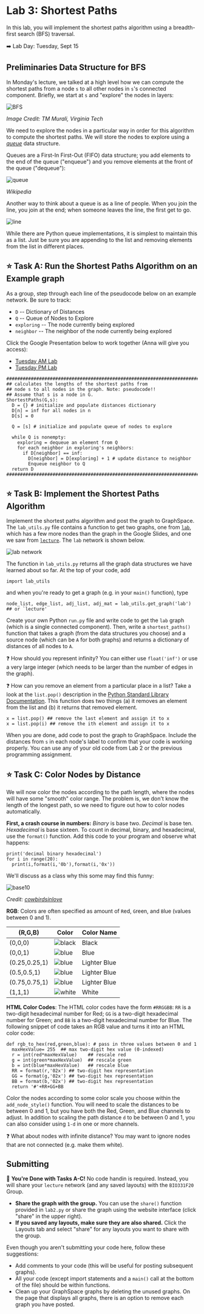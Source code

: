 # Lab 3: Shortest Paths

In this lab, you will implement the shortest paths algorithm using a breadth-first search (BFS) traversal.  

:arrow_right: Lab Day: Tuesday, Sept 15

## Preliminaries Data Structure for BFS

In Monday's lecture, we talked at a high level how we can compute the shortest paths from a node `s` to all other nodes in `s`'s connected component.  Briefly, we start at `s` and "explore" the nodes in layers:

![BFS](figs/BFS.png)

_Image Credit: TM Murali, Virginia Tech_

We need to explore the nodes in a particular way in order for this algorithm to compute the shortest paths.  We will store the nodes to explore using a [_queue_](https://en.wikipedia.org/wiki/Queue_(abstract_data_type)) data structure.

Queues are a First-In First-Out (FIFO) data structure; you add elements to the end of the queue ("enqueue") and you remove elements at the front of the queue ("dequeue"):

![queue](https://upload.wikimedia.org/wikipedia/commons/thumb/5/52/Data_Queue.svg/450px-Data_Queue.svg.png)

_Wikipedia_

Another way to think about a queue is as a line of people.  When you join the line, you join at the end; when someone leaves the line, the first get to go.

![line](figs/line.png)

While there are Python queue implementations, it is simplest to maintain this as a list. Just be sure you are appending to the list and removing elements from the list in different places.

## :star: Task A: Run the Shortest Paths Algorithm on an Example graph

As a group, step through each line of the pseudocode below on an example network. Be sure to track:
- `D` -- Dictionary of Distances
- `Q` -- Queue of Nodes to Explore
- `exploring` -- The node currently being explored
- `neighbor` -- The neighbor of the node currently being explored

Click the Google Presentation below to work together (Anna will give you access):
- [Tuesday AM Lab](https://docs.google.com/presentation/d/18SrS-n_3UzoPFPY2mkmDX5MLJh2bF7uePl4LoMF-IiY/edit?usp=sharing)
- [Tuesday PM Lab](https://docs.google.com/presentation/d/1LN7uDA_Pckv5iTTsY4XHS5b9QhG24RXxgQbPNKN8OcY/edit?usp=sharing)

```
###########################################################################
## calculates the lengths of the shortest paths from
## node s to all nodes in the graph. Note: pseudocode!!
## Assume that s is a node in G.
ShortestPaths(G,s):
  D = {} # initialize and populate distances dictionary
  D[n] = inf for all nodes in n
  D[s] = 0

  Q = [s] # initialize and populate queue of nodes to explore

  while Q is nonempty:
    exploring = dequeue an element from Q
    for each neighbor in exploring's neighbors:
      if D[neighbor] == inf:
        D[neighbor] = D[exploring] + 1 # update distance to neighbor
        Enqueue neighbor to Q
  return D
###########################################################################
```

## :star: Task B: Implement the Shortest Paths Algorithm

Implement the shortest paths algorithm and post the graph to GraphSpace.  The `lab_utils.py` file contains a function to get two graphs, one from [`lab`](http://graphspace.org/graphs/29432?user_layout=13823), which has a few more nodes than the graph in the Google Slides, and one we saw from [`lecture`](http://graphspace.org/graphs/29433).  The `lab` network is shown below.

![lab network](figs/lab-network.png)

The function in `lab_utils.py` returns all the graph data structures we have learned about so far.  At the top of your code, add

```
import lab_utils
```

and when you're ready to get a graph (e.g. in your `main()` function), type

```
node_list, edge_list, adj_list, adj_mat = lab_utils.get_graph('lab') ## or `lecture'
```

Create your own Python `run.py` file and write code to get the `lab` graph (which is a single connected component).  Then, write a `shortest_paths()` function that takes a graph (from the data structures you choose) and a source node (which can be `A` for both graphs) and returns a dictionary of distances of all nodes to `A`.  

:question: How should you represent infinity?  You can either use `float('inf')` or use a very large integer (which needs to be larger than the number of edges in the graph).

:question: How can you remove an element from a particular place in a list? Take a look at the `list.pop()` description in the [Python Standard Library Documentation](https://docs.python.org/3.8/tutorial/datastructures.html). This function does two things (a) it removes an element from the list and (b) it returns that removed element.
```
x = list.pop() ## remove the last element and assign it to x
x = list.pop(i) ## remove the ith element and assign it to x
```

When you are done, add code to post the graph to GraphSpace. Include the distances from `s` in each node's label to confirm that your code is working properly.  You can use any of your old code from Lab 2 or the previous programming assignment.

## :star: Task C: Color Nodes by Distance

We will now color the nodes according to the path length, where the nodes will have some "smooth" color range. The problem is, we don't know the length of the longest path, so we need to figure out how to color nodes automatically.  

**First, a crash course in numbers:** _Binary_ is base two. _Decimal_ is base ten. _Hexadecimal_ is base sixteen.  To count in decimal, binary, and hexadecimal, use the `format()` function. Add this code to your program and observe what happens:

```
print('decimal binary hexadecimal')
for i in range(20):
  print(i,format(i,'0b'),format(i,'0x'))
```

We'll discuss as a class why this some may find this funny:

![base10](https://sananab.ca/uploads/17d.png)

_Credit: [cowbirdsinlove](http://cowbirdsinlove.com/)_

**RGB**: Colors are often specified as amount of `R`ed, `G`reen, and `B`lue (values between 0 and 1).

| (R,G,B) | Color | Color Name |
| -- | -- | -- |
| (0,0,0) | ![black](figs/black.png) | Black |
| (0,0,1) | ![blue](figs/blue.png) | Blue |
| (0.25,0.25,1) | ![blue](figs/blue1.png) | Lighter Blue |
| (0.5,0.5,1) | ![blue](figs/blue2.png) | Lighter Blue |
| (0.75,0.75,1) | ![blue](figs/blue3.png) | Lighter Blue |
| (1,1,1) | ![white](figs/white.png) | White |

**HTML Color Codes**: The HTML color codes have the form `#RRGGBB`: `RR` is a two-digit hexadecimal number for Red; `GG` is a two-digit hexadecimal number for Green; and `BB` is a two-digit hexadecimal number for Blue.  The following snippet of code takes an RGB value and turns it into an HTML color code:

```
def rgb_to_hex(red,green,blue): # pass in three values between 0 and 1
  maxHexValue= 255  ## max two-digit hex value (0-indexed)
  r = int(red*maxHexValue)    ## rescale red
  g = int(green*maxHexValue)  ## rescale green
  b = int(blue*maxHexValue)   ## rescale blue
  RR = format(r,'02x') ## two-digit hex representation
  GG = format(g,'02x') ## two-digit hex representation
  BB = format(b,'02x') ## two-digit hex representation
  return '#'+RR+GG+BB
```

Color the nodes according to some color scale you choose within the `add_node_style()` function.  You will need to scale the distances to be between 0 and 1, but you have both the Red, Green, and Blue channels to adjust.  In addition to scaling the path distance `d` to be between 0 and 1, you can also consider using `1-d` in one or more channels.

:question: What about nodes with infinite distance? You may want to ignore nodes that are not connected (e.g. make them white).

## Submitting

:star2: **You're Done with Tasks A-C!**  No code handin is required. Instead, you will share your `lecture` network (and any saved layouts) with the `BIO331F20` Group.  

- **Share the graph with the group.**  You can use the `share()` function provided in `lab2.py` or share the graph using the website interface (click "share" in the upper right).  
- **If you saved any layouts, make sure they are also shared.**  Click the Layouts tab and select "share" for any layouts you want to share with the group.

Even though you aren't submitting your code here, follow these suggestions:
- Add comments to your code (this will be useful for posting subsequent graphs).
- All your code (except import statements and a `main()` call at the bottom of the file) should be within functions.
- Clean up your GraphSpace graphs by deleting the unused graphs.  On the page that displays all graphs, there is an option to remove each graph you have posted.
